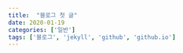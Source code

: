 ```yaml
---
title:  "블로그 첫 글"
date: 2020-01-19
categories: ['일반']
tags: ['블로그', 'jekyll', 'github', 'github.io']
---
```

